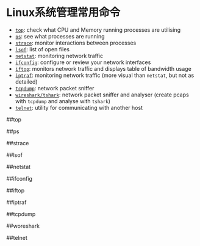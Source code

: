 # Linux系统管理常用命令


- [`top`](#top): check what CPU and Memory running processes are utilising
- [`ps`](#ps): see what processes are running
- [`strace`](#strace): monitor interactions between processes
- [`lsof`](#lsof): list of open files
- [`netstat`](#netstat): monitoring network traffic
- [`ifconfig`](#ifconfig): configure or review your network interfaces
- [`iftop`](#iftop): monitors network traffic and displays table of bandwidth usage
- [`iptraf`](#iptraf): monitoring network traffic (more visual than `netstat`, but not as detailed)
- [`tcpdump`](#tcpdump): network packet sniffer
- [`wireshark/tshark`](#wireshark): network packet sniffer and analyser (create pcaps with `tcpdump` and analyse with `tshark`)
- [`telnet`](#telnet): utility for communicating with another host

##top


##ps


##strace


##lsof


##netstat


##ifconfig


##iftop


##iptraf


##tcpdump


##woreshark


##telnet

